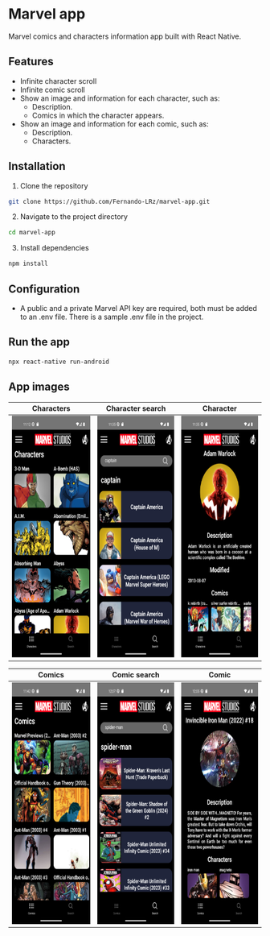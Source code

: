 # Marvel app
Marvel comics and characters information app built with React Native.

## Features
 * Infinite character scroll
 * Infinite comic scroll
 * Show an image and information for each character, such as:
    - Description.
    - Comics in which the character appears.
 * Show an image and information for each comic, such as:
    - Description.
    - Characters.
 
## Installation
1. Clone the repository
```bash
git clone https://github.com/Fernando-LRz/marvel-app.git
``` 
2. Navigate to the project directory
```bash
cd marvel-app
```
3. Install dependencies
```bash
npm install
```

## Configuration
 * A public and a private Marvel API key are required, both must be added to an .env file. There is a sample .env file in the project.


## Run the app
```bash
npx react-native run-android
```

## App images
| Characters                                                  | Character search                                                   | Character                                                   | 
| ----------------------------------------------------------- | ------------------------------------------------------------------ | ----------------------------------------------------------- | 
| <img src="images/characters.png" width="230" height="480"/> | <img src="images/search-characters.png" width="230" height="480"/> | <img src="images/character.png" width="230" height="480"/>  | 

| Comics                                                      | Comic search                                                       | Comic                                                       |
| ----------------------------------------------------------- | ------------------------------------------------------------------ | ----------------------------------------------------------- |
| <img src="images/comics.png" width="230" height="480"/>     | <img src="images/search-comics.png" width="230" height="480"/>     | <img src="images/comic.png" width="230" height="480"/>      |
